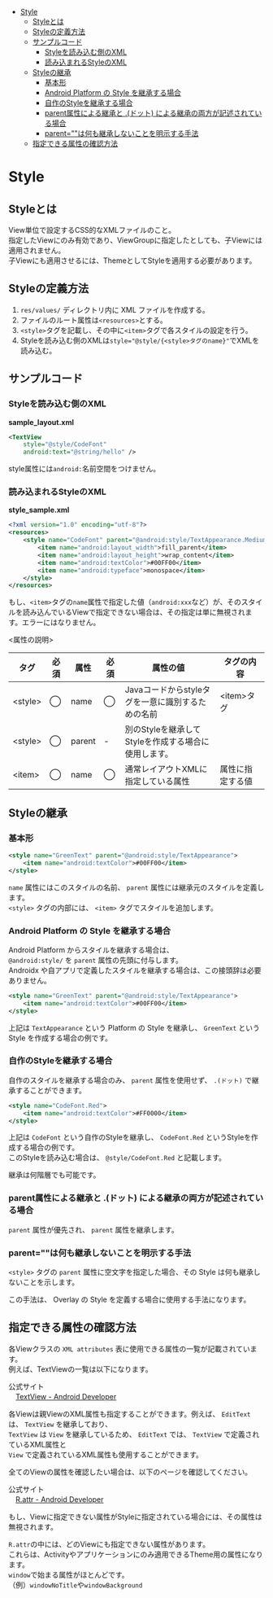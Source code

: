 <!-- TOC depthFrom:1 depthTo:6 withLinks:1 updateOnSave:1 orderedList:0 -->

- [Style](#style)
  - [Styleとは](#styleとは)
  - [Styleの定義方法](#styleの定義方法)
  - [サンプルコード](#サンプルコード)
    - [Styleを読み込む側のXML](#styleを読み込む側のxml)
    - [読み込まれるStyleのXML](#読み込まれるstyleのxml)
  - [Styleの継承](#styleの継承)
    - [基本形](#基本形)
    - [Android Platform の Style を継承する場合](#android-platform-の-style-を継承する場合)
    - [自作のStyleを継承する場合](#自作のstyleを継承する場合)
    - [parent属性による継承と .(ドット) による継承の両方が記述されている場合](#parent属性による継承と-ドット-による継承の両方が記述されている場合)
    - [parent=""は何も継承しないことを明示する手法](#parentは何も継承しないことを明示する手法)
  - [指定できる属性の確認方法](#指定できる属性の確認方法)

<!-- /TOC -->

# Style

## Styleとは

View単位で設定するCSS的なXMLファイルのこと。  
指定したViewにのみ有効であり、ViewGroupに指定したとしても、子Viewには適用されません。  
子Viewにも適用させるには、ThemeとしてStyleを適用する必要があります。


## Styleの定義方法

1.  `res/values/` ディレクトリ内に XML ファイルを作成する。
2.  ファイルのルート属性は`<resources>`とする。
3.  `<style>`タグを記載し、その中に`<item>`タグで各スタイルの設定を行う。
4. Styleを読み込む側のXMLは`style="@style/{<style>タグのname}"`でXMLを読み込む。


## サンプルコード

### Styleを読み込む側のXML

**sample_layout.xml**

```XML
<TextView
    style="@style/CodeFont"
    android:text="@string/hello" />
```

style属性には`android:`名前空間をつけません。

### 読み込まれるStyleのXML

**style_sample.xml**

```XML
<?xml version="1.0" encoding="utf-8"?>
<resources>
    <style name="CodeFont" parent="@android:style/TextAppearance.Medium">
        <item name="android:layout_width">fill_parent</item>
        <item name="android:layout_height">wrap_content</item>
        <item name="android:textColor">#00FF00</item>
        <item name="android:typeface">monospace</item>
    </style>
</resources>
```

もし、`<item>`タグの`name`属性で指定した値（`android:xxx`など）が、そのスタイルを読み込んでいるViewで指定できない場合は、その指定は単に無視されます。エラーにはなりません。

<属性の説明>

| タグ     | 必須 | 属性   | 必須 | 属性の値                                             | タグの内容       |
|----------|------|--------|------|------------------------------------------------------|------------------|
| <style\> | ◯    | name   | ◯    | Javaコードからstyleタグを一意に識別するための名前    | <item\>タグ      |
| <style\> | ◯    | parent | -    | 別のStyleを継承してStyleを作成する場合に使用します。 |                  |
| <item\>  | ◯    | name   | ◯    | 通常レイアウトXMLに指定している属性                  | 属性に指定する値 |


## Styleの継承

### 基本形

```xml
<style name="GreenText" parent="@android:style/TextAppearance">
    <item name="android:textColor">#00FF00</item>
</style>
```

`name` 属性にはこのスタイルの名前、 `parent` 属性には継承元のスタイルを定義します。  
`<style>` タグの内部には、 `<item>` タグでスタイルを追加します。


### Android Platform の Style を継承する場合

Android Platform からスタイルを継承する場合は、  
`@android:style/` を `parent` 属性の先頭に付与します。  
Androidx や自アプリで定義したスタイルを継承する場合は、この接頭辞は必要ありません。

```xml
<style name="GreenText" parent="@android:style/TextAppearance">
    <item name="android:textColor">#00FF00</item>
</style>
```

上記は `TextAppearance` という Platform の Style を継承し、 `GreenText` という Style を作成する場合の例です。


### 自作のStyleを継承する場合

自作のスタイルを継承する場合のみ、 `parent` 属性を使用せず、 `.(ドット)` で継承することができます。

```xml
<style name="CodeFont.Red">
    <item name="android:textColor">#FF0000</item>
</style>
```

上記は `CodeFont` という自作のStyleを継承し、 `CodeFont.Red` というStyleを作成する場合の例です。  
このStyleを読み込む場合は、 `@style/CodeFont.Red` と記載します。

継承は何階層でも可能です。


### parent属性による継承と .(ドット) による継承の両方が記述されている場合

`parent` 属性が優先され、 `parent` 属性を継承します。


### parent=""は何も継承しないことを明示する手法

`<style>` タグの `parent` 属性に空文字を指定した場合、その Style は何も継承しないことを示します。

この手法は、 Overlay の Style を定義する場合に使用する手法になります。


## 指定できる属性の確認方法

各Viewクラスの `XML attributes` 表に使用できる属性の一覧が記載されています。  
例えば、TextViewの一覧は以下になります。

公式サイト  
　[TextView - Android Developer](https://developer.android.com/reference/android/widget/TextView.html?hl=ja#lattrs)

各Viewは親ViewのXML属性も指定することができます。例えば、 `EditText` は、 `TextView` を継承しており、  
`TextView` は `View` を継承しているため、 `EditText` では、 `TextView` で定義されているXML属性と  
`View` で定義されているXML属性も使用することができます。

全てのViewの属性を確認したい場合は、以下のページを確認してください。

公式サイト  
　[R.attr - Android Developer](https://developer.android.com/reference/android/R.attr.html?hl=ja)

もし、Viewに指定できない属性がStyleに指定されている場合には、その属性は無視されます。

`R.attr`の中には、どのViewにも指定できない属性があります。  
これらは、Activityやアプリケーションにのみ適用できるTheme用の属性になります。  
`window`で始まる属性がほとんどです。  
（例）`windowNoTitle`や`windowBackground`
